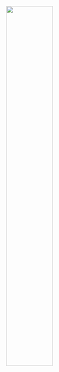 <img src="https://user-images.githubusercontent.com/81835507/162551583-84784e81-e656-4475-aa2a-e231959b766f.png" width=50% height=50%>


